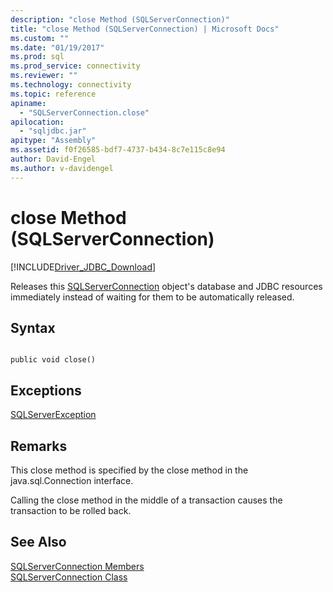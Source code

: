 ```yaml
---
description: "close Method (SQLServerConnection)"
title: "close Method (SQLServerConnection) | Microsoft Docs"
ms.custom: ""
ms.date: "01/19/2017"
ms.prod: sql
ms.prod_service: connectivity
ms.reviewer: ""
ms.technology: connectivity
ms.topic: reference
apiname: 
  - "SQLServerConnection.close"
apilocation: 
  - "sqljdbc.jar"
apitype: "Assembly"
ms.assetid: f0f26585-bdf7-4737-b434-8c7e115c8e94
author: David-Engel
ms.author: v-davidengel
---
```

# close Method (SQLServerConnection)
[!INCLUDE[Driver_JDBC_Download](../../../includes/driver_jdbc_download.md)]

  Releases this [SQLServerConnection](../../../connect/jdbc/reference/sqlserverconnection-class.md) object's database and JDBC resources immediately instead of waiting for them to be automatically released.  
  
## Syntax  
  
```  
  
public void close()  
```  
  
## Exceptions  
 [SQLServerException](../../../connect/jdbc/reference/sqlserverexception-class.md)  
  
## Remarks  
 This close method is specified by the close method in the java.sql.Connection interface.  
  
 Calling the close method in the middle of a transaction causes the transaction to be rolled back.  
  
## See Also  
 [SQLServerConnection Members](../../../connect/jdbc/reference/sqlserverconnection-members.md)   
 [SQLServerConnection Class](../../../connect/jdbc/reference/sqlserverconnection-class.md)  
  
  

